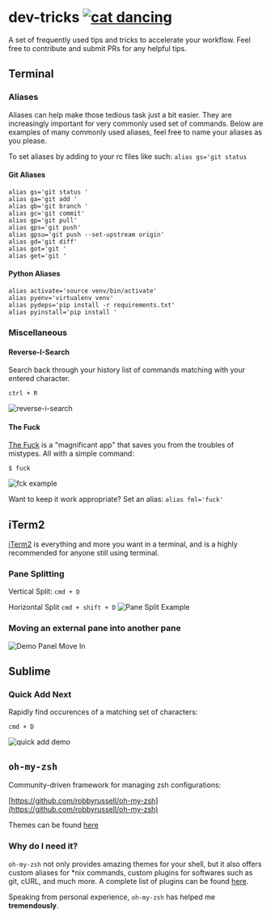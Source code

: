 # dev-tricks [![cat dancing](http://orig06.deviantart.net/3978/f/2009/295/a/4/dancin_cat_by_xxxruno_murochoxxx.gif)](http://xxxruno-murochoxxx.deviantart.com/gallery/)
A set of frequently used tips and tricks to accelerate your workflow. Feel free to contribute and submit PRs for any helpful tips.

## Terminal
### Aliases
Aliases can help make those tedious task just a bit easier. They are increasingly important for very commonly used set of commands. Below are examples of many commonly used aliases, feel free to name your aliases as you please.

To set aliases by adding to your rc files like such: `alias gs='git status`

#### Git Aliases
    alias gs='git status '
    alias ga='git add '
    alias gb='git branch '
    alias gc='git commit'
    alias gp='git pull'
    alias gps='git push'
    alias gpsu='git push --set-upstream origin'
    alias gd='git diff'
    alias got='git '
    alias get='git '

#### Python Aliases
    alias activate='source venv/bin/activate'
    alias pyenv='virtualenv venv'
    alias pydeps='pip install -r requirements.txt'
    alias pyinstall='pip install '

### Miscellaneous
#### Reverse-I-Search
Search back through your history list of commands matching with your entered character.

    ctrl + R
![reverse-i-search](http://g.recordit.co/Et4oAhjoYl.gif)

#### The Fuck
[The Fuck](https://github.com/nvbn/thefuck) is a "magnificant app" that saves you from the troubles of mistypes. All with a simple command:

    $ fuck
![fck example](http://g.recordit.co/m1Ebdn4jOn.gif)

Want to keep it work appropriate? Set an alias: `alias fml='fuck'`

## iTerm2
[iTerm2](https://www.iterm2.com/) is everything and more you want in a terminal, and is a highly recommended for anyone still using terminal.

### Pane Splitting
Vertical Split: `cmd + D`

Horizontal Split `cmd + shift + D`
![Pane Split Example](http://g.recordit.co/IkDEU68TPK.gif)

### Moving an external pane into another pane
![Demo Panel Move In](http://g.recordit.co/K1RGqlpGZX.gif)

## Sublime
### Quick Add Next
Rapidly find occurences of a matching set of characters:

    cmd + D

![quick add demo](http://g.recordit.co/y4ElMIkG3R.gif)

## `oh-my-zsh`

Community-driven framework for managing zsh configurations:

[https://github.com/robbyrussell/oh-my-zsh](https://github.com/robbyrussell/oh-my-zsh)

Themes can be found [here](https://github.com/robbyrussell/oh-my-zsh/wiki/themes)

### Why do I need it?

`oh-my-zsh` not only provides amazing themes for your shell, but it also offers custom aliases for *nix commands, custom plugins for softwares such as git, cURL, and much more. A complete list of plugins can be found [here](https://github.com/robbyrussell/oh-my-zsh/tree/master/plugins).

Speaking from personal experience, `oh-my-zsh` has helped me **tremendously**.
